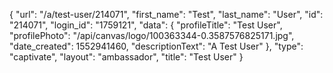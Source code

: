 {
    "url": "\/a\/test-user\/214071",
    "first_name": "Test",
    "last_name": "User",
    "id": "214071",
    "login_id": "1759121",
    "data": {
        "profileTitle": "Test User",
        "profilePhoto": "\/api\/canvas\/logo\/100363344-0.3587576825171.jpg",
        "date_created": 1552941460,
        "descriptionText": "A Test User"
    },
    "type": "captivate",
    "layout": "ambassador",
    "title": "Test User"
}